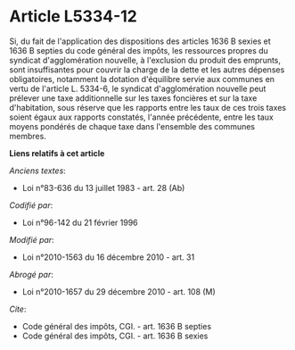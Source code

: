 # Article L5334-12

Si, du fait de l'application des dispositions des articles 1636 B sexies et 1636 B septies du code général des impôts, les
ressources propres du syndicat d'agglomération nouvelle, à l'exclusion du produit des emprunts, sont insuffisantes pour
couvrir la charge de la dette et les autres dépenses obligatoires, notamment la dotation d'équilibre servie aux communes en
vertu de l'article L. 5334-6, le syndicat d'agglomération nouvelle peut prélever une taxe additionnelle sur les taxes
foncières et sur la taxe d'habitation, sous réserve que les rapports entre les taux de ces trois taxes soient égaux aux
rapports constatés, l'année précédente, entre les taux moyens pondérés de chaque taxe dans l'ensemble des communes membres.

**Liens relatifs à cet article**

_Anciens textes_:

  - Loi n°83-636 du 13 juillet 1983 - art. 28 (Ab)

_Codifié par_:

  - Loi n°96-142 du 21 février 1996

_Modifié par_:

  - Loi n°2010-1563 du 16 décembre 2010 - art. 31

_Abrogé par_:

  - Loi n°2010-1657 du 29 décembre 2010 - art. 108 (M)

_Cite_:

  - Code général des impôts, CGI. - art. 1636 B septies
  - Code général des impôts, CGI. - art. 1636 B sexies
